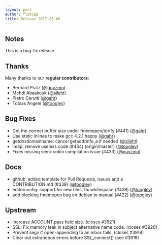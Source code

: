 ```yaml
---
layout: post
author: flatcap
title: Release 2017-03-06
---
```


## Notes

This is a bug-fix release.

## Thanks

Many thanks to our **regular contributors**:

- Bernard Pratz ([@guyzmo](https://github.com/guyzmo))
- Mehdi Abaakouk ([@sileht](https://github.com/sileht))
- Pietro Cerutti ([@gahr](https://github.com/gahr))
- Tobias Angele ([@toogley](https://github.com/toogley))

## Bug Fixes

- Get the correct buffer size under fmemopen/torify (#441)
  ([@gahr](https://github.com/gahr))
- Use static inlines to make gcc 4.2.1 happy ([@gahr](https://github.com/gahr))
- getdnsdomainname: cancel getaddrinfo_a if needed
  ([@sileht](https://github.com/sileht))
- imap: remove useless code (#434) (origin/master)
  ([@toogley](https://github.com/toogley))
- Fixes missing semi-colon compilation issue (#433)
  ([@guyzmo](https://github.com/guyzmo))

## Docs

- github: added template for Pull Requests, issues and a CONTRIBUTION.md (#339)
  ([@toogley](https://github.com/toogley))
- editorconfig: support for new files, fix whitespace (#439)
  ([@toogley](https://github.com/toogley))
- add blocking fmemopen bug on debian to manual (#422)
  ([@toogley](https://github.com/toogley))

## Upstream

- Increase ACCOUNT.pass field size. (closes #3921)
- SSL: Fix memory leak in subject alternative name code. (closes #3920)
- Prevent segv if open-appending to an mbox fails. (closes #3918)
- Clear out extraneous errors before SSL_connect() (see #3916)

